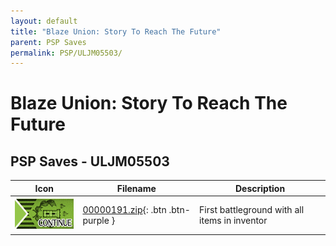 ```yaml
---
layout: default
title: "Blaze Union: Story To Reach The Future"
parent: PSP Saves
permalink: PSP/ULJM05503/
---
```

# Blaze Union: Story To Reach The Future

## PSP Saves - ULJM05503

| Icon | Filename | Description |
|------|----------|-------------|
| ![Blaze Union: Story To Reach The Future](ICON0.PNG) | [00000191.zip](00000191.zip){: .btn .btn-purple } | First battleground with all items in inventor |
